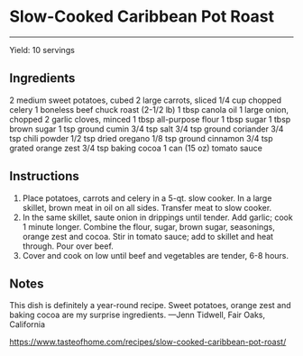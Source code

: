 # Slow-Cooked Caribbean Pot Roast
---
Yield: 10 servings

## Ingredients
2 medium sweet potatoes, cubed
2 large carrots, sliced
1/4 cup chopped celery
1 boneless beef chuck roast (2-1/2 lb)
1 tbsp canola oil
1 large onion, chopped
2 garlic cloves, minced
1 tbsp all-purpose flour
1 tbsp sugar
1 tbsp brown sugar
1 tsp ground cumin
3/4 tsp salt
3/4 tsp ground coriander
3/4 tsp chili powder
1/2 tsp dried oregano
1/8 tsp ground cinnamon
3/4 tsp grated orange zest
3/4 tsp baking cocoa
1 can (15 oz) tomato sauce

## Instructions
1. Place potatoes, carrots and celery in a 5-qt. slow cooker. In a large skillet, brown meat in oil on all sides. Transfer meat to slow cooker.
2. In the same skillet, saute onion in drippings until tender. Add garlic; cook 1 minute longer. Combine the flour, sugar, brown sugar, seasonings, orange zest and cocoa. Stir in tomato sauce; add to skillet and heat through. Pour over beef.
3. Cover and cook on low until beef and vegetables are tender, 6-8 hours.

## Notes

This dish is definitely a year-round recipe. Sweet potatoes, orange zest and baking cocoa are my surprise ingredients. —Jenn Tidwell, Fair Oaks, California

https://www.tasteofhome.com/recipes/slow-cooked-caribbean-pot-roast/